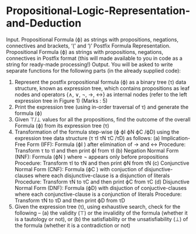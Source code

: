 # Propositional-Logic-Representation-and-Deduction

Input. Propositional Formula (ϕ) as strings with propositions, negations, connectives and brackets, ‘(’ and ‘)’
Postfix Formula Representation. Propositional Formula (ϕ) as strings with propositions, negations, connectives in Postfix format (this will made available to you in code as a string for ready-made processing!)
Output. You will be asked to write separate functions for the following parts (in the already supplied code):
1. Represent the postfix propositional formula (ϕ) as a binary tree (τ) data structure, known as expression tree, which contains propositions as leaf nodes and operators {∧, ∨, ¬, →, ↔} as internal nodes
(refer to the left expression tree in Figure 1) (Marks : 5)
2. Print the expression tree (using in-order traversal of τ) and generate the formula (ϕ) 
3. Given ⊤/⊥ values for all the propositions, find the outcome of the overall Formula (ϕ) from its
expression tree (τ) 
4. Transformation of the formula step-wise (ϕ ϕI ϕN ϕC /ϕD) using the expression tree data
structure (τ τI τN τC /τD) as follows:
(a) Implication-Free Form (IFF): Formula (ϕI ) after elimination of → and ↔
Procedure: Transform τ to τI and then print ϕI from τI 
(b) Negation Normal Form (NNF): Formula (ϕN ) where ¬ appears only before propositions
Procedure: Transform τI to τN and then print ϕN from τN 
(c) Conjunctive Normal Form (CNF): Formula (ϕC ) with conjuction of disjunctive-clauses where
each disjunctive-clause is a disjunction of literals
Procedure: Transform τN to τC and then print ϕC from τC 
(d) Disjunctive Normal Form (DNF): Formula (ϕD) with disjuction of conjuctive-clauses where each
conjunctive-clause is a conjunction of literals
Procedure: Transform τN to τD and then print ϕD from τD 
5. Given the expression tree (τ), using exhaustive search, check for the following – 
(a) the validity (⊤) or the invalidity of the formula (whether it is a tautology or not), or
(b) the satisfiability or the unsatisfiability (⊥) of the formula (whether it is a contradiction or not)
